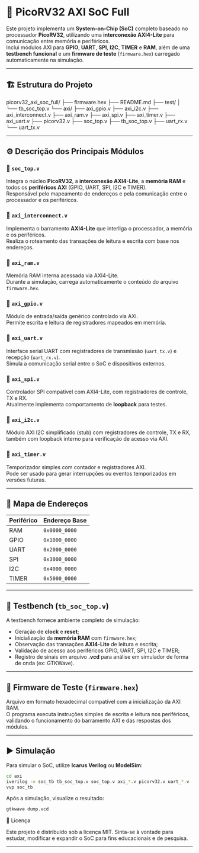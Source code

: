 # 🧩 PicoRV32 AXI SoC Full

Este projeto implementa um **System-on-Chip (SoC)** completo baseado no processador **PicoRV32**, utilizando uma **interconexão AXI4-Lite** para comunicação entre memória e periféricos.  
Inclui módulos AXI para **GPIO**, **UART**, **SPI**, **I2C**, **TIMER** e **RAM**, além de uma **testbench funcional** e um **firmware de teste** (`firmware.hex`) carregado automaticamente na simulação.

---

## 🏗️ Estrutura do Projeto

picorv32_axi_soc_full/
├── firmware.hex
├── README.md
├── test/
│   └── tb_soc_top.v
└── axi/
    ├── axi_gpio.v
    ├── axi_i2c.v
    ├── axi_interconnect.v
    ├── axi_ram.v
    ├── axi_spi.v
    ├── axi_timer.v
    ├── axi_uart.v
    ├── picorv32.v
    ├── soc_top.v
    ├── tb_soc_top.v
    ├── uart_rx.v
    └── uart_tx.v

---

## ⚙️ Descrição dos Principais Módulos

### 🔹 `soc_top.v`
Integra o núcleo **PicoRV32**, a **interconexão AXI4-Lite**, a **memória RAM** e todos os **periféricos AXI** (GPIO, UART, SPI, I2C e TIMER).  
Responsável pelo mapeamento de endereços e pela comunicação entre o processador e os periféricos.

### 🔹 `axi_interconnect.v`
Implementa o barramento **AXI4-Lite** que interliga o processador, a memória e os periféricos.  
Realiza o roteamento das transações de leitura e escrita com base nos endereços.

### 🔹 `axi_ram.v`
Memória RAM interna acessada via AXI4-Lite.  
Durante a simulação, carrega automaticamente o conteúdo do arquivo `firmware.hex`.

### 🔹 `axi_gpio.v`
Módulo de entrada/saída genérico controlado via AXI.  
Permite escrita e leitura de registradores mapeados em memória.

### 🔹 `axi_uart.v`
Interface serial UART com registradores de transmissão (`uart_tx.v`) e recepção (`uart_rx.v`).  
Simula a comunicação serial entre o SoC e dispositivos externos.

### 🔹 `axi_spi.v`
Controlador SPI compatível com AXI4-Lite, com registradores de controle, TX e RX.  
Atualmente implementa comportamento de **loopback** para testes.

### 🔹 `axi_i2c.v`
Módulo AXI I2C simplificado (stub) com registradores de controle, TX e RX, também com loopback interno para verificação de acesso via AXI.

### 🔹 `axi_timer.v`
Temporizador simples com contador e registradores AXI.  
Pode ser usado para gerar interrupções ou eventos temporizados em versões futuras.

---

## 🧠 Mapa de Endereços

| Periférico | Endereço Base       |
|-------------|--------------------|
| RAM         | `0x0000_0000`      |
| GPIO        | `0x1000_0000`      |
| UART        | `0x2000_0000`      |
| SPI         | `0x3000_0000`      |
| I2C         | `0x4000_0000`      |
| TIMER       | `0x5000_0000`      |

---

## 🔬 Testbench (`tb_soc_top.v`)

A testbench fornece ambiente completo de simulação:

- Geração de **clock** e **reset**;
- Inicialização da **memória RAM** com `firmware.hex`;
- Observação das transações **AXI4-Lite** de leitura e escrita;
- Validação de acesso aos periféricos GPIO, UART, SPI, I2C e TIMER;
- Registro de sinais em arquivo **.vcd** para análise em simulador de forma de onda (ex: GTKWave).

---

## 🧩 Firmware de Teste (`firmware.hex`)

Arquivo em formato hexadecimal compatível com a inicialização da AXI RAM.  
O programa executa instruções simples de escrita e leitura nos periféricos, validando o funcionamento do barramento AXI e das respostas dos módulos.

---

## ▶️ Simulação

Para simular o SoC, utilize **Icarus Verilog** ou **ModelSim**:

```bash
cd axi
iverilog -o soc_tb tb_soc_top.v soc_top.v axi_*.v picorv32.v uart_*.v
vvp soc_tb
```

Após a simulação, visualize o resultado:

```bash
gtkwave dump.vcd
```

🧾 Licença

Este projeto é distribuído sob a licença MIT.
Sinta-se à vontade para estudar, modificar e expandir o SoC para fins educacionais e de pesquisa.

---
